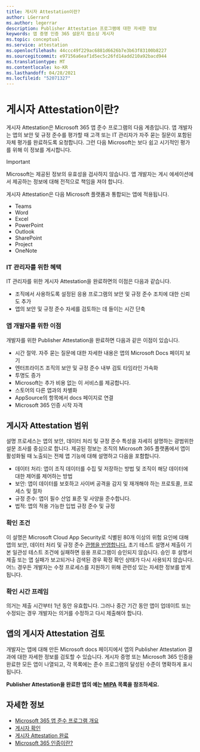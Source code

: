 ```yaml
---
title: 게시자 Attestation이란?
author: LGerrard
ms.author: legerrar
description: Publisher Attestation 프로그램에 대한 자세한 정보
keywords: 앱 증명 인증 365 설문지 앱소싱 게시자
ms.topic: conceptual
ms.service: attestation
ms.openlocfilehash: 44ccc49f229ac6881d6626b7e3b63f83100b8227
ms.sourcegitcommit: e97156a6eaf1d5ec5c26fd14add210a92bacd944
ms.translationtype: MT
ms.contentlocale: ko-KR
ms.lasthandoff: 04/28/2021
ms.locfileid: "52071327"
---
```

# <a name="what-is-publisher-attestation"></a>게시자 Attestation이란?

게시자 Attestation은 Microsoft 365 앱 준수 프로그램의 다음 계층입니다. 앱 개발자는 앱의 보안 및 규정 준수를 평가할 때 고객 또는 IT 관리자가 자주 묻는 질문이 포함된 자체 평가를 완료하도록 요청합니다. 그런 다음 Microsoft는 보다 쉽고 시기적인 평가를 위해 이 정보를 게시합니다.

> [!IMPORTANT]
> Microsoft는 제공된 정보의 유효성을 검사하지 않습니다. 앱 개발자는 게시 에세이션에서 제공하는 정보에 대해 전적으로 책임을 져야 합니다. 

게시자 Attestation은 다음 Microsoft 플랫폼과 통합되는 앱에 적용됩니다.
- Teams
- Word
- Excel
- PowerPoint 
- Outlook
- SharePoint
- Project
- OneNote

### <a name="benefits-for-it-admins"></a>IT 관리자를 위한 혜택
IT 관리자를 위한 게시자 Attestation을 완료하면의 이점은 다음과 같습니다.
-   조직에서 사용하도록 설정된 응용 프로그램의 보안 및 규정 준수 조치에 대한 신뢰도 추가
-   앱의 보안 및 규정 준수 자세를 검토하는 데 들이는 시간 단축

### <a name="benefits-for-app-developers"></a>앱 개발자를 위한 이점 
개발자를 위한 Publisher Attestation을 완료하면 다음과 같은 이점이 있습니다. 
-   시간 절약. 자주 묻는 질문에 대한 자세한 내용은 앱의 Microsoft Docs 페이지 보기
-   엔터프라이즈 조직의 보안 및 규정 준수 내부 검토 타임라인 가속화
-   투명도 증가
- Microsoft는 추가 비용 없는 이 서비스를 제공합니다.
-   스토어의 다른 앱과의 차별화
-   AppSource의 항목에서 docs 페이지로 연결
-   Microsoft 365 인증 시작 자격


## <a name="publisher-attestation-scope"></a>게시자 Attestation 범위

설명 프로세스는 앱의 보안, 데이터 처리 및 규정 준수 특성을 자세히 설명하는 광범위한 설문 조사를 중심으로 합니다. 제공된 정보는 조직의 Microsoft 365 플랫폼에서 앱이 활성화될 때 노출되는 전체 앱 기능에 대해 설명하고 다음을 포함합니다.

- 데이터 처리: 앱이 조직 데이터를 수집 및 저장하는 방법 및 조직이 해당 데이터에 대한 제어를 제어하는 방법
- 보안: 앱이 데이터를 보호하고 사이버 공격을 감지 및 재개해야 하는 프로토콜, 프로세스 및 절차
- 규정 준수: 앱이 필수 산업 표준 및 사양을 준수합니다.
- 법적: 앱의 적용 가능한 입법 규정 준수 및 규정

### <a name="confirmation-criteria"></a>확인 조건

이 설명은 Microsoft Cloud App Security로 식별된 80개 이상의 위험 요인에 대해 앱의 보안, 데이터 처리 및 규정 준수 [관행을 반영합니다.](https://www.microsoft.com/microsoft-365/enterprise-mobility-security/cloud-app-security) 초기 테스트 설명서 제출이 기본 일관성 테스트 조건에 실패하면 응용 프로그램이 승인되지 않습니다. 승인 후 설명서 제출 또는 앱 실패가 보고되거나 검색된 경우 확정 확인 상태가 다시 사용되지 않습니다. 어느 경우든 개발자는 수정 프로세스를 지원하기 위해 관련성 있는 자세한 정보를 받게 됩니다.

### <a name="confirmation-time-frame"></a>확인 시간 프레임

의거는 제출 시간부터 1년 동안 유효합니다. 그러나 중간 기간 동안 앱이 업데이트 또는 수정되는 경우 개발자는 의거를 수정하고 다시 제출해야 합니다.

## <a name="reviewing-an-apps-publisher-attestation"></a>앱의 게시자 Attestation 검토

개발자는 앱에 대해 만든 Microsoft docs 페이지에서 앱의 Publisher Attestation 결과에 대한 자세한 정보를 검토할 수 있습니다. 게시자 증명 또는 Microsoft 365 인증을 완료한 모든 앱이 나열되고, 각 목록에는 준수 프로그램의 달성된 수준이 명확하게 표시됩니다.

**Publisher Attestation을 완료한 앱의 예는 [MIPA](https://docs.microsoft.com/microsoft-365-app-certification/teams/iglobe-mipa-your-personal-assistant?pivots=mcas) 목록을 참조하세요.** 

## <a name="learn-more"></a>자세한 정보

* [Microsoft 365 앱 준수 프로그램 개요](~/overview.md)
* [게시자 확인](https://docs.microsoft.com/azure/active-directory/develop/publisher-verification-overview)
* [게시자 Attestation 완료](~/docs/attestation.md)  
* [Microsoft 365 인증이란? ](~/docs/enterprise-app-certification-guide.md)
